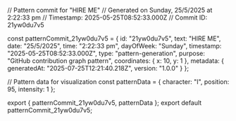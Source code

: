 // Pattern commit for "HIRE ME"
// Generated on Sunday, 25/5/2025 at 2:22:33 pm
// Timestamp: 2025-05-25T08:52:33.000Z
// Commit ID: 21yw0du7v5

const patternCommit_21yw0du7v5 = {
  id: "21yw0du7v5",
  text: "HIRE ME",
  date: "25/5/2025",
  time: "2:22:33 pm",
  dayOfWeek: "Sunday",
  timestamp: "2025-05-25T08:52:33.000Z",
  type: "pattern-generation",
  purpose: "GitHub contribution graph pattern",
  coordinates: {
    x: 10,
    y: 1
  },
  metadata: {
    generatedAt: "2025-07-25T12:21:40.218Z",
    version: "1.0.0"
  }
};

// Pattern data for visualization
const patternData = {
  character: "I",
  position: 95,
  intensity: 1
};

export { patternCommit_21yw0du7v5, patternData };
export default patternCommit_21yw0du7v5;
